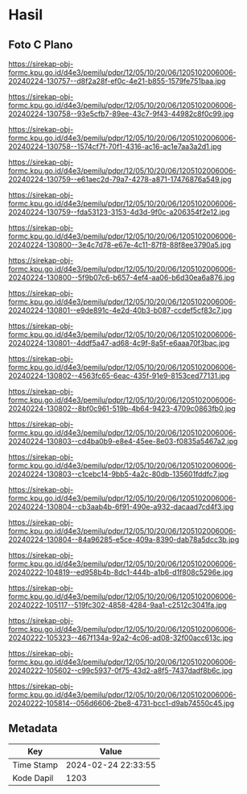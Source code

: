 # Hasil

## Foto C Plano

https://sirekap-obj-formc.kpu.go.id/d4e3/pemilu/pdpr/12/05/10/20/06/1205102006006-20240224-130757--d8f2a28f-ef0c-4e21-b855-1579fe751baa.jpg

https://sirekap-obj-formc.kpu.go.id/d4e3/pemilu/pdpr/12/05/10/20/06/1205102006006-20240224-130758--93e5cfb7-89ee-43c7-9f43-44982c8f0c99.jpg

https://sirekap-obj-formc.kpu.go.id/d4e3/pemilu/pdpr/12/05/10/20/06/1205102006006-20240224-130758--1574cf7f-70f1-4316-ac16-ac1e7aa3a2d1.jpg

https://sirekap-obj-formc.kpu.go.id/d4e3/pemilu/pdpr/12/05/10/20/06/1205102006006-20240224-130759--e61aec2d-79a7-4278-a871-17476876a549.jpg

https://sirekap-obj-formc.kpu.go.id/d4e3/pemilu/pdpr/12/05/10/20/06/1205102006006-20240224-130759--fda53123-3153-4d3d-9f0c-a206354f2e12.jpg

https://sirekap-obj-formc.kpu.go.id/d4e3/pemilu/pdpr/12/05/10/20/06/1205102006006-20240224-130800--3e4c7d78-e67e-4c11-87f8-88f8ee3790a5.jpg

https://sirekap-obj-formc.kpu.go.id/d4e3/pemilu/pdpr/12/05/10/20/06/1205102006006-20240224-130800--5f9b07c6-b657-4ef4-aa06-b6d30ea6a876.jpg

https://sirekap-obj-formc.kpu.go.id/d4e3/pemilu/pdpr/12/05/10/20/06/1205102006006-20240224-130801--e9de891c-4e2d-40b3-b087-ccdef5cf83c7.jpg

https://sirekap-obj-formc.kpu.go.id/d4e3/pemilu/pdpr/12/05/10/20/06/1205102006006-20240224-130801--4ddf5a47-ad68-4c9f-8a5f-e6aaa70f3bac.jpg

https://sirekap-obj-formc.kpu.go.id/d4e3/pemilu/pdpr/12/05/10/20/06/1205102006006-20240224-130802--4563fc65-6eac-435f-91e9-8153ced77131.jpg

https://sirekap-obj-formc.kpu.go.id/d4e3/pemilu/pdpr/12/05/10/20/06/1205102006006-20240224-130802--8bf0c961-519b-4b64-9423-4709c0863fb0.jpg

https://sirekap-obj-formc.kpu.go.id/d4e3/pemilu/pdpr/12/05/10/20/06/1205102006006-20240224-130803--cd4ba0b9-e8e4-45ee-8e03-f0835a5467a2.jpg

https://sirekap-obj-formc.kpu.go.id/d4e3/pemilu/pdpr/12/05/10/20/06/1205102006006-20240224-130803--c1cebc14-9bb5-4a2c-80db-135601fddfc7.jpg

https://sirekap-obj-formc.kpu.go.id/d4e3/pemilu/pdpr/12/05/10/20/06/1205102006006-20240224-130804--cb3aab4b-6f91-490e-a932-dacaad7cd4f3.jpg

https://sirekap-obj-formc.kpu.go.id/d4e3/pemilu/pdpr/12/05/10/20/06/1205102006006-20240224-130804--84a96285-e5ce-409a-8390-dab78a5dcc3b.jpg

https://sirekap-obj-formc.kpu.go.id/d4e3/pemilu/pdpr/12/05/10/20/06/1205102006006-20240222-104819--ed958b4b-8dc1-444b-a1b6-d1f808c5296e.jpg

https://sirekap-obj-formc.kpu.go.id/d4e3/pemilu/pdpr/12/05/10/20/06/1205102006006-20240222-105117--519fc302-4858-4284-9aa1-c2512c3041fa.jpg

https://sirekap-obj-formc.kpu.go.id/d4e3/pemilu/pdpr/12/05/10/20/06/1205102006006-20240222-105323--467f134a-92a2-4c06-ad08-32f00acc613c.jpg

https://sirekap-obj-formc.kpu.go.id/d4e3/pemilu/pdpr/12/05/10/20/06/1205102006006-20240222-105602--c99c5937-0f75-43d2-a8f5-7437dadf8b6c.jpg

https://sirekap-obj-formc.kpu.go.id/d4e3/pemilu/pdpr/12/05/10/20/06/1205102006006-20240222-105814--056d6606-2be8-4731-bcc1-d9ab74550c45.jpg


## Metadata

| Key        | Value               |
| ---------- | ------------------- |
| Time Stamp | 2024-02-24 22:33:55 |
| Kode Dapil | 1203                |



